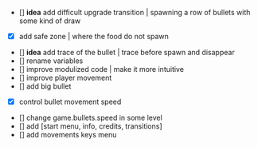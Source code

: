 - [] **idea** add difficult upgrade transition | spawning a row of bullets with some kind of draw
- [x] add safe zone | where the food do not spawn
- [] **idea** add trace of the bullet | trace before spawn and disappear
- [] rename variables
- [] improve modulized code | make it more intuitive
- [] improve player movement
- [] add big bullet
- [x] control bullet movement speed
- [] change game.bullets.speed in some level
- [] add [start menu, info, credits, transitions]
- [] add movements keys menu
